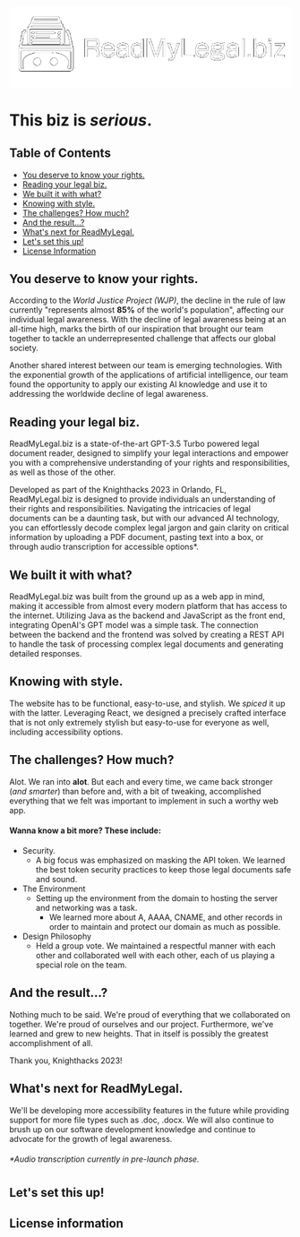 ![Logo](/resources/AI_Full_Spinning_White.gif)
# This biz is *serious*.
## Table of Contents
- [You deserve to know your rights.](#you-deserve-to-know-your-rights)
- [Reading your legal biz.](#reading-your-legal-biz)
- [We built it with what?](#we-built-it-with-what)
- [Knowing with style.](#knowing-with-style)
- [The challenges? How much?](#the-challenges-how-much)
- [And the result...?](#and-the-result)
- [What's next for ReadMyLegal.](#whats-next-for-readmylegal)
- [Let's set this up!](#lets-set-this-up)
- [License Information](#license-information)

## You deserve to know your rights.

According to the *World Justice Project (WJP)*, the decline in the rule of law currently "represents almost **85%** of the world's population", affecting our individual legal awareness. With the decline of legal awareness being at an all-time high, marks the birth of our inspiration that brought our team together to tackle an underrepresented challenge that affects our global society. 

Another shared interest between our team is emerging technologies. With the exponential growth of the applications of artificial intelligence, our team found the opportunity to apply our existing AI knowledge and use it to addressing the worldwide decline of legal awareness.

## Reading your legal biz.

ReadMyLegal.biz is a state-of-the-art GPT-3.5 Turbo powered legal document reader, designed to simplify your legal interactions and empower you with a comprehensive understanding of your rights and responsibilities, as well as those of the other.

Developed as part of the Knighthacks 2023 in Orlando, FL, ReadMyLegal.biz is designed to provide individuals an understanding of their rights and responsibilities. Navigating the intricacies of legal documents can be a daunting task, but with our advanced AI technology, you can effortlessly decode complex legal jargon and gain clarity on critical information by uploading a PDF document, pasting text into a box, or through audio transcription for accessible options*.

## We built it with what?

ReadMyLegal.biz was built from the ground up as a web app in mind, making it accessible from almost every modern platform that has access to the internet. Utilizing Java as the backend and JavaScript as the front end, integrating OpenAI's GPT model was a simple task. The connection between the backend and the frontend was solved by creating a REST API to handle the task of processing complex legal documents and generating detailed responses.

## Knowing with style.

The website has to be functional, easy-to-use, and stylish. We *spiced* it up with the latter. Leveraging React, we designed a precisely crafted interface that is not only extremely stylish but easy-to-use for everyone as well, including accessibility options.

## The challenges? How much?

Alot. We ran into **alot**. But each and every time, we came back stronger (*and smarter*) than before and, with a bit of tweaking, accomplished everything that we felt was important to implement in such a worthy web app.

#### Wanna know a bit more? These include:

- Security.
  - A big focus was emphasized on masking the API token. We learned the best token security practices to keep those legal documents safe and sound.
- The Environment
  - Setting up the environment from the domain to hosting the server and networking was a task.
    - We learned more about A, AAAA, CNAME, and other records in order to maintain and protect our domain as much as possible.
- Design Philosophy
  - Held a group vote. We maintained a respectful manner with each other and collaborated well with each other, each of us playing a special role on the team.

## And the result...?

Nothing much to be said. We're proud of everything that we collaborated on together. We're proud of ourselves and our project. Furthermore, we've learned and grew to new heights. That in itself is possibly the greatest accomplishment of all.

Thank you, Knighthacks 2023!

## What's next for ReadMyLegal.

We'll be developing more accessibility features in the future while providing support for more file types such as .doc, .docx. We will also continue to brush up on our software development knowledge and continue to advocate for the growth of legal awareness.

###### *Audio transcription currently in pre-launch phase.

# 

## Let's set this up!

## License information
